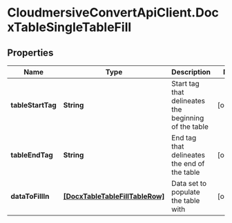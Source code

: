 # CloudmersiveConvertApiClient.DocxTableSingleTableFill

## Properties
Name | Type | Description | Notes
------------ | ------------- | ------------- | -------------
**tableStartTag** | **String** | Start tag that delineates the beginning of the table | [optional] 
**tableEndTag** | **String** | End tag that delineates the end of the table | [optional] 
**dataToFillIn** | [**[DocxTableTableFillTableRow]**](DocxTableTableFillTableRow.md) | Data set to populate the table with | [optional] 


